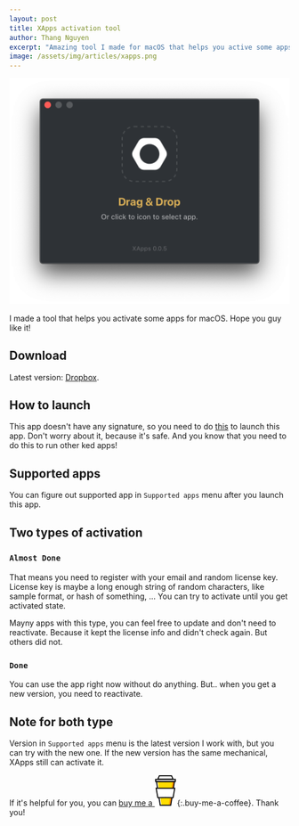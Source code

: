 ```yaml
---
layout: post
title: XApps activation tool
author: Thang Nguyen
excerpt: "Amazing tool I made for macOS that helps you active some apps without download whole ked app."
image: /assets/img/articles/xapps.png
---
```


![XApps](/assets/img/articles/xapps-screenshot.png)

I made a tool that helps you activate some apps for macOS. Hope you guy like it!

## Download

Latest version: [Dropbox](https://www.dropbox.com/sh/lkp1efbs2svcw92/AAAjl7DxAqfPlsdI72Nlj0iVa?dl=0).

## How to launch

This app doesn't have any signature, so you need to do [this](https://osxdaily.com/2016/09/27/allow-apps-from-anywhere-macos-gatekeeper) to launch this app.
Don't worry about it, because it's safe. And you know that you need to do this to run other ked apps!

## Supported apps

You can figure out supported app in `Supported apps` menu after you launch this app.

## Two types of activation

### `Almost Done`

That means you need to register with your email and random license key.
License key is maybe a long enough string of random characters, like sample format, or hash of something, ...
You can try to activate until you get activated state.

Mayny apps with this type, you can feel free to update and don't need to reactivate. Because it kept the license info and didn't check again. But others did not.

### `Done`

You can use the app right now without do anything. But.. when you get a new version, you need to reactivate.

## Note for both type

Version in `Supported apps` menu is the latest version I work with, but you can try with the new one. If the new version has the same mechanical, XApps still can activate it.

If it's helpful for you, you can [buy me a ![coffee](/assets/img/coffee.svg)](https://www.buymeacoffee.com/thangnm){:.buy-me-a-coffee}.
Thank you!
